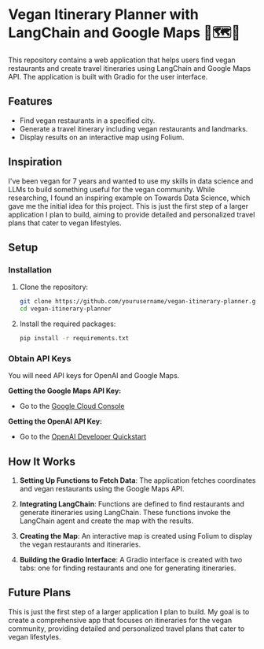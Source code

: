 # Vegan Itinerary Planner with LangChain and Google Maps 📍🗺️🌱

This repository contains a web application that helps users find vegan restaurants and create travel itineraries using LangChain and Google Maps API. The application is built with Gradio for the user interface.

## Features
- Find vegan restaurants in a specified city.
- Generate a travel itinerary including vegan restaurants and landmarks.
- Display results on an interactive map using Folium.

## Inspiration
I've been vegan for 7 years and wanted to use my skills in data science and LLMs to build something useful for the vegan community. While researching, I found an inspiring example on Towards Data Science, which gave me the initial idea for this project. This is just the first step of a larger application I plan to build, aiming to provide detailed and personalized travel plans that cater to vegan lifestyles.

## Setup
### Installation

1. Clone the repository:

    ```bash
    git clone https://github.com/yourusername/vegan-itinerary-planner.git
    cd vegan-itinerary-planner
    ```

2. Install the required packages:

    ```bash
    pip install -r requirements.txt
    ```

### Obtain API Keys

You will need API keys for OpenAI and Google Maps.

**Getting the Google Maps API Key:**
  - Go to the [Google Cloud Console](https://console.cloud.google.com/)
    
**Getting the OpenAI API Key:**
  - Go to the [OpenAI Developer Quickstart](https://platform.openai.com/docs/quickstart)

    
## How It Works

1. **Setting Up Functions to Fetch Data**:
  The application fetches coordinates and vegan restaurants using the Google Maps API.

2. **Integrating LangChain**:
  Functions are defined to find restaurants and generate itineraries using LangChain. These functions invoke the LangChain agent and create the map with the   results.

3. **Creating the Map**:
  An interactive map is created using Folium to display the vegan restaurants and itineraries.

4. **Building the Gradio Interface**:
  A Gradio interface is created with two tabs: one for finding restaurants and one for generating itineraries.

## Future Plans
This is just the first step of a larger application I plan to build. My goal is to create a comprehensive app that focuses on itineraries for the vegan community, providing detailed and personalized travel plans that cater to vegan lifestyles.
